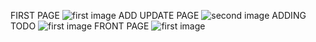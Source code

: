 FIRST PAGE
![first image](page1.png)
ADD UPDATE PAGE
![second image](page2.png)
ADDING TODO
![first image](add_data.png)
FRONT PAGE
![first image](front.png)